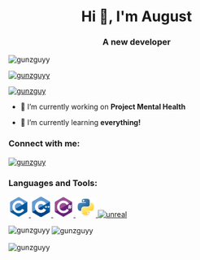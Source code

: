 <h1 align="center">Hi 👋, I'm August</h1>
<h3 align="center">A new developer</h3>

<p align="left"> <img src="https://komarev.com/ghpvc/?username=gunzguyy&label=Profile%20views&color=0e75b6&style=flat" alt="gunzguyy" /> </p>

<p align="left"> <a href="https://github.com/ryo-ma/github-profile-trophy"><img src="https://github-profile-trophy.vercel.app/?username=gunzguyy" alt="gunzguyy" /></a> </p>

<p align="left"> <a href="https://twitter.com/gunzguy" target="blank"><img src="https://img.shields.io/twitter/follow/gunzguy?logo=twitter&style=for-the-badge" alt="gunzguy" /></a> </p>

- 🔭 I’m currently working on **Project Mental Health**

- 🌱 I’m currently learning **everything!**

<h3 align="left">Connect with me:</h3>
<p align="left">
<a href="https://twitter.com/gunzguy" target="blank"><img align="center" src="https://raw.githubusercontent.com/rahuldkjain/github-profile-readme-generator/master/src/images/icons/Social/twitter.svg" alt="gunzguy" height="30" width="40" /></a>
</p>

<h3 align="left">Languages and Tools:</h3>
<p align="left"> <a href="https://www.cprogramming.com/" target="_blank" rel="noreferrer"> <img src="https://raw.githubusercontent.com/devicons/devicon/master/icons/c/c-original.svg" alt="c" width="40" height="40"/> </a> <a href="https://www.w3schools.com/cpp/" target="_blank" rel="noreferrer"> <img src="https://raw.githubusercontent.com/devicons/devicon/master/icons/cplusplus/cplusplus-original.svg" alt="cplusplus" width="40" height="40"/> </a> <a href="https://www.w3schools.com/cs/" target="_blank" rel="noreferrer"> <img src="https://raw.githubusercontent.com/devicons/devicon/master/icons/csharp/csharp-original.svg" alt="csharp" width="40" height="40"/> </a> <a href="https://www.python.org" target="_blank" rel="noreferrer"> <img src="https://raw.githubusercontent.com/devicons/devicon/master/icons/python/python-original.svg" alt="python" width="40" height="40"/> </a> <a href="https://unrealengine.com/" target="_blank" rel="noreferrer"> <img src="https://raw.githubusercontent.com/kenangundogan/fontisto/036b7eca71aab1bef8e6a0518f7329f13ed62f6b/icons/svg/brand/unreal-engine.svg" alt="unreal" width="40" height="40"/> </a> </p>

<p><img align="left" src="https://github-readme-stats.vercel.app/api/top-langs?username=gunzguyy&show_icons=true&locale=en&layout=compact" alt="gunzguyy" /></p>

<p>&nbsp;<img align="center" src="https://github-readme-stats.vercel.app/api?username=gunzguyy&show_icons=true&locale=en" alt="gunzguyy" /></p>

<p><img align="center" src="https://github-readme-streak-stats.herokuapp.com/?user=gunzguyy&" alt="gunzguyy" /></p>
